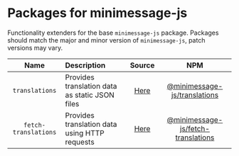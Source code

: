# Packages for minimessage-js

Functionality extenders for the base ``minimessage-js`` package.
Packages should match the major and minor version of ``minimessage-js``, patch versions may vary.

| Name                   | Description                                       | Source                                                                                        | NPM                                                                                                    |
| :--------------------: | :------------------------------------------------ | :-------------------------------------------------------------------------------------------: | :----------------------------------------------------------------------------------------------------: |
| ``translations``       | Provides translation data as static JSON files    | [Here](https://github.com/WasabiThumb/minimessage-js/tree/master/packages/translations)       | [@minimessage-js/translations](https://www.npmjs.com/package/@minimessage-js/translations)             |
| ``fetch-translations`` | Provides translation data using HTTP requests     | [Here](https://github.com/WasabiThumb/minimessage-js/tree/master/packages/fetch-translations) | [@minimessage-js/fetch-translations](https://www.npmjs.com/package/@minimessage-js/fetch-translations) |
